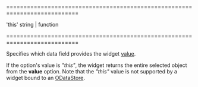 <!--**
/*-------------------------------------------
    Auto-generated file. Do not modify.
-------------------------------------------

**-->
===========================================================================
<!--default-->'this'<!--/default-->
<!--type-->string | function<!--/type-->
===========================================================================

<!--shortDescription-->
Specifies which data field provides the widget [value]({basewidgetpath}/Configuration/#value).
<!--/shortDescription-->

<!--fullDescription-->
If the option's value is *"this"*, the widget returns the entire selected object from the **value** option. Note that the *"this"* value is not supported by a widget bound to an [ODataStore](/Documentation/ApiReference/Data_Layer/ODataStore/).
<!--/fullDescription-->